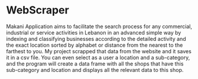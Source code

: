 # WebScraper
Makani Application aims to facilitate the search process for any commercial, industrial or service activities in Lebanon in an advanced simple way by indexing and classifying businesses according to the detailed activity and the exact location sorted by alphabet or distance from the nearest to the farthest to you.
My project scrapped that data from the website and it saves it in a csv file. You can even select as a user a location and a sub-category, and the program will create a data frame with all the shops that have this sub-category and location and displays all the relevant data to this shop.

